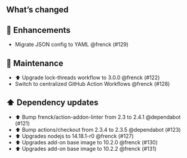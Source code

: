 ## What’s changed

## 🚀 Enhancements

- Migrate JSON config to YAML @frenck (#129)

## 🧰 Maintenance

- ⬆️ Upgrade lock-threads workflow to 3.0.0 @frenck (#122)
- Switch to centralized GitHub Action Workflows @frenck (#128)

## ⬆️ Dependency updates

- ⬆️ Bump frenck/action-addon-linter from 2.3 to 2.4.1 @dependabot (#121)
- ⬆️ Bump actions/checkout from 2.3.4 to 2.3.5 @dependabot (#123)
- ⬆️ Upgrades nodejs to 14.18.1-r0 @frenck (#127)
- ⬆️ Upgrades add-on base image to 10.2.0 @frenck (#130)
- ⬆️ Upgrades add-on base image to 10.2.2 @frenck (#131)
